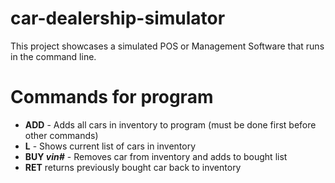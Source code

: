 # car-dealership-simulator

This project showcases a simulated POS or Management Software that runs in the command line.

# Commands for program

* **ADD** - Adds all cars in inventory to program (must be done first before other commands)
* **L** - Shows current list of cars in inventory
* **BUY *vin#*** - Removes car from inventory and adds to bought list
* **RET** returns previously bought car back to inventory

